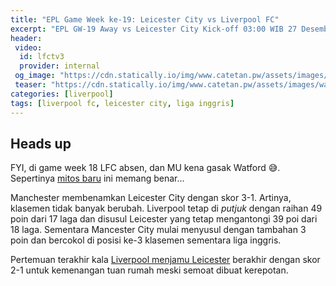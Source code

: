 ```yaml
---
title: "EPL Game Week ke-19: Leicester City vs Liverpool FC"
excerpt: "EPL GW-19 Away vs Leicester City Kick-off 03:00 WIB 27 Desember 2019"
header:
 video:
  id: lfctv3
  provider: internal
 og_image: "https://cdn.statically.io/img/www.catetan.pw/assets/images/watch_leicester_liverpool_for_free_on_amazon_prime.jpg"
 teaser: "https://cdn.statically.io/img/www.catetan.pw/assets/images/watch_leicester_liverpool_for_free_on_amazon_prime.jpg?filter=grayscale&w=320&h=180"
categories: [liverpool]
tags: [liverpool fc, leicester city, liga inggris]
---
```


## Heads up

FYI, di game week 18 LFC absen, dan MU kena gasak Watford 😅. Sepertinya [mitos baru](https://www.catetan.pw/sepakbola/tren-korban-liverpool-balaskan-dendam-ke-lawan-selanjutnya/) ini memang benar...

Manchester membenamkan Leicester City dengan skor 3-1. Artinya, klasemen tidak banyak berubah. Liverpool tetap di _putjuk_ dengan raihan 49 poin dari 17 laga dan disusul Leicester yang tetap mengantongi 39 poi dari 18 laga. Sementara Mancester City mulai menyusul dengan tambahan 3 poin dan bercokol di posisi ke-3 klasemen sementara liga inggris.

Pertemuan terakhir kala [Liverpool menjamu Leicester](/liverpool/home-vs-leicester/) berakhir dengan skor 2-1 untuk kemenangan tuan rumah meski semoat dibuat kerepotan.


